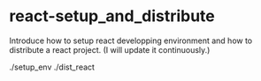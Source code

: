 # react-setup_and_distribute
Introduce how to setup react developping environment and how to distribute a react project.
(I will update it continuously.)

./setup_env
./dist_react
